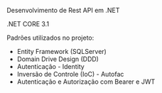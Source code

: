 Desenvolvimento de Rest API em .NET

.NET CORE 3.1

Padrões utilizados no projeto:

* Entity Framework (SQLServer)
* Domain Drive Design (DDD)
* Autenticação - Identity
* Inversão de Controle (IoC) - Autofac
* Autenticação e Autorização com Bearer e JWT
